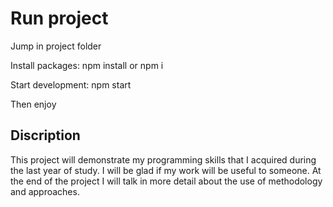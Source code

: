 # Run project

Jump in project folder 

Install packages: npm install or npm i

Start development: npm start

Then еnjoy

## Discription

This project will demonstrate my programming skills that I acquired during the last year of study.  I will be glad if my work will be useful to someone.  At the end of the project I will talk in more detail about the use of methodology and approaches.
